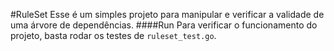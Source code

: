 #RuleSet
Esse é um simples projeto para manipular e verificar a validade de uma árvore de dependências.
####Run
Para verificar o funcionamento do projeto, basta rodar os testes de `ruleset_test.go`.
